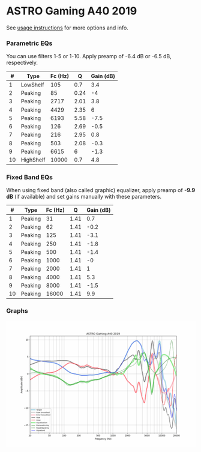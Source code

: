 # ASTRO Gaming A40 2019
See [usage instructions](https://github.com/jaakkopasanen/AutoEq#usage) for more options and info.

### Parametric EQs
You can use filters 1-5 or 1-10. Apply preamp of -6.4 dB or -6.5 dB, respectively.

|   # | Type      |   Fc (Hz) |    Q |   Gain (dB) |
|-----|-----------|-----------|------|-------------|
|   1 | LowShelf  |       105 | 0.7  |         3.4 |
|   2 | Peaking   |        85 | 0.24 |        -4   |
|   3 | Peaking   |      2717 | 2.01 |         3.8 |
|   4 | Peaking   |      4429 | 2.35 |         6   |
|   5 | Peaking   |      6193 | 5.58 |        -7.5 |
|   6 | Peaking   |       126 | 2.69 |        -0.5 |
|   7 | Peaking   |       216 | 2.95 |         0.8 |
|   8 | Peaking   |       503 | 2.08 |        -0.3 |
|   9 | Peaking   |      6615 | 6    |        -1.3 |
|  10 | HighShelf |     10000 | 0.7  |         4.8 |

### Fixed Band EQs
When using fixed band (also called graphic) equalizer, apply preamp of **-9.9 dB** (if available) and set gains manually with these parameters.

|   # | Type    |   Fc (Hz) |    Q |   Gain (dB) |
|-----|---------|-----------|------|-------------|
|   1 | Peaking |        31 | 1.41 |         0.7 |
|   2 | Peaking |        62 | 1.41 |        -0.2 |
|   3 | Peaking |       125 | 1.41 |        -3.1 |
|   4 | Peaking |       250 | 1.41 |        -1.8 |
|   5 | Peaking |       500 | 1.41 |        -1.4 |
|   6 | Peaking |      1000 | 1.41 |        -0   |
|   7 | Peaking |      2000 | 1.41 |         1   |
|   8 | Peaking |      4000 | 1.41 |         5.3 |
|   9 | Peaking |      8000 | 1.41 |        -1.5 |
|  10 | Peaking |     16000 | 1.41 |         9.9 |

### Graphs
![](./ASTRO%20Gaming%20A40%202019.png)
